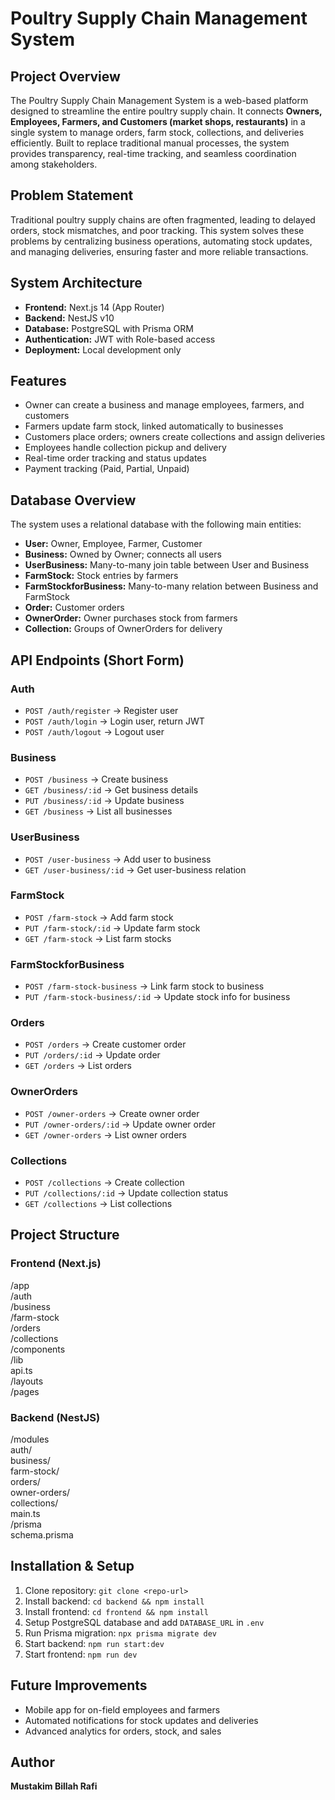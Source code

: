 # Poultry Supply Chain Management System

## Project Overview
The Poultry Supply Chain Management System is a web-based platform designed to streamline the entire poultry supply chain. It connects **Owners, Employees, Farmers, and Customers (market shops, restaurants)** in a single system to manage orders, farm stock, collections, and deliveries efficiently. Built to replace traditional manual processes, the system provides transparency, real-time tracking, and seamless coordination among stakeholders.

## Problem Statement
Traditional poultry supply chains are often fragmented, leading to delayed orders, stock mismatches, and poor tracking. This system solves these problems by centralizing business operations, automating stock updates, and managing deliveries, ensuring faster and more reliable transactions.

## System Architecture
- **Frontend:** Next.js 14 (App Router)  
- **Backend:** NestJS v10  
- **Database:** PostgreSQL with Prisma ORM  
- **Authentication:** JWT with Role-based access  
- **Deployment:** Local development only  

## Features
- Owner can create a business and manage employees, farmers, and customers  
- Farmers update farm stock, linked automatically to businesses  
- Customers place orders; owners create collections and assign deliveries  
- Employees handle collection pickup and delivery  
- Real-time order tracking and status updates  
- Payment tracking (Paid, Partial, Unpaid)  

## Database Overview
The system uses a relational database with the following main entities:  
- **User:** Owner, Employee, Farmer, Customer  
- **Business:** Owned by Owner; connects all users  
- **UserBusiness:** Many-to-many join table between User and Business  
- **FarmStock:** Stock entries by farmers  
- **FarmStockforBusiness:** Many-to-many relation between Business and FarmStock  
- **Order:** Customer orders  
- **OwnerOrder:** Owner purchases stock from farmers  
- **Collection:** Groups of OwnerOrders for delivery  

## API Endpoints (Short Form)
### Auth
- `POST /auth/register` → Register user  
- `POST /auth/login` → Login user, return JWT  
- `POST /auth/logout` → Logout user  

### Business
- `POST /business` → Create business  
- `GET /business/:id` → Get business details  
- `PUT /business/:id` → Update business  
- `GET /business` → List all businesses  

### UserBusiness
- `POST /user-business` → Add user to business  
- `GET /user-business/:id` → Get user-business relation  

### FarmStock
- `POST /farm-stock` → Add farm stock  
- `PUT /farm-stock/:id` → Update farm stock  
- `GET /farm-stock` → List farm stocks  

### FarmStockforBusiness
- `POST /farm-stock-business` → Link farm stock to business  
- `PUT /farm-stock-business/:id` → Update stock info for business  

### Orders
- `POST /orders` → Create customer order  
- `PUT /orders/:id` → Update order  
- `GET /orders` → List orders  

### OwnerOrders
- `POST /owner-orders` → Create owner order  
- `PUT /owner-orders/:id` → Update owner order  
- `GET /owner-orders` → List owner orders  

### Collections
- `POST /collections` → Create collection  
- `PUT /collections/:id` → Update collection status  
- `GET /collections` → List collections  

## Project Structure
### Frontend (Next.js)
/app </br>
/auth </br>
/business </br>
/farm-stock </br>
/orders </br>
/collections </br>
/components </br>
/lib </br>
api.ts </br>
/layouts </br>
/pages </br>

### Backend (NestJS)
/modules </br>
auth/ </br>
business/ </br>
farm-stock/ </br>
orders/ </br>
owner-orders/ </br>
collections/ </br>
main.ts </br>
/prisma </br>
schema.prisma 


## Installation & Setup
1. Clone repository: `git clone <repo-url>`  
2. Install backend: `cd backend && npm install`  
3. Install frontend: `cd frontend && npm install`  
4. Setup PostgreSQL database and add `DATABASE_URL` in `.env`  
5. Run Prisma migration: `npx prisma migrate dev`  
6. Start backend: `npm run start:dev`  
7. Start frontend: `npm run dev`  

## Future Improvements
- Mobile app for on-field employees and farmers  
- Automated notifications for stock updates and deliveries  
- Advanced analytics for orders, stock, and sales  

## Author
**Mustakim Billah Rafi**
